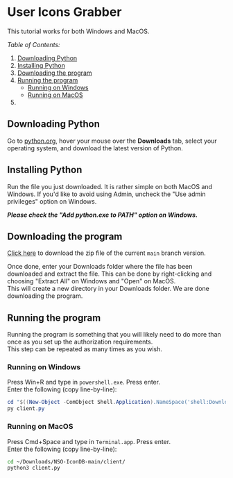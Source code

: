 # User Icons Grabber
This tutorial works for both Windows and MacOS.

*Table of Contents:*  
1. [Downloading Python](#downloading-python)
2. [Installing Python](#installing-python)
3. [Downloading the program](#downloading-the-program)
4. [Running the program](#running-the-program)
    - [Running on Windows](#running-on-windows)
    - [Running on MacOS](#running-on-macos)
5. 

## Downloading Python
Go to [python.org](https://www.python.org/downloads/), hover your mouse over the **Downloads** tab, select your operating system, and download the latest version of Python.

## Installing Python
Run the file you just downloaded. It is rather simple on both MacOS and Windows. If you'd like to avoid using Admin, uncheck the "Use admin privileges" option on Windows.

***Please check the "Add python.exe to PATH" option on Windows.***

## Downloading the program
[Click here](https://github.com/MCMi460/NSO-IconDB/archive/refs/heads/main.zip) to download the zip file of the current `main` branch version.  

Once done, enter your Downloads folder where the file has been downloaded and extract the file. This can be done by right-clicking and choosing "Extract All" on Windows and "Open" on MacOS.  
This will create a new directory in your Downloads folder. We are done downloading the program.

## Running the program
Running the program is something that you will likely need to do more than once as you set up the authorization requirements.  
This step can be repeated as many times as you wish.

### Running on Windows
Press Win+R and type in `powershell.exe`. Press enter.  
Enter the following (copy line-by-line):
```ps1
cd "$((New-Object -ComObject Shell.Application).NameSpace('shell:Downloads').Self.Path)\NSO-IconDB-main\NSO-IconDB-main\client\"
py client.py
```

### Running on MacOS
Press Cmd+Space and type in `Terminal.app`. Press enter.  
Enter the following (copy line-by-line):
```sh
cd ~/Downloads/NSO-IconDB-main/client/
python3 client.py
```
